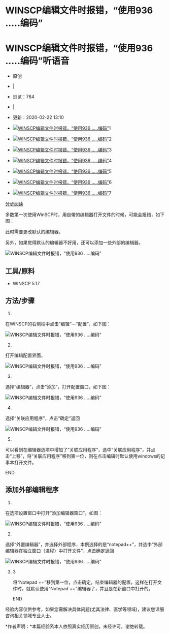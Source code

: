# WINSCP编辑文件时报错，“使用936 .....编码”

# WINSCP编辑文件时报错，“使用936 .....编码”听语音

- 原创
- |
- 浏览：764
- |
- 更新：2020-02-22 13:10

- [![WINSCP编辑文件时报错，“使用936 .....编码”](https://exp-picture.cdn.bcebos.com/87c8bf46b7b1eef95bc872c9bfb33c4132ba32ce.jpg?x-bce-process=image%2Fresize%2Cm_fill%2Cw_92%2Ch_69%2Climit_1%2Fformat%2Cf_jpg%2Fquality%2Cq_80)](http://jingyan.baidu.com/album/3052f5a1ba5c31d6f31f86ae.html?picindex=1)1
- [![WINSCP编辑文件时报错，“使用936 .....编码”](https://exp-picture.cdn.bcebos.com/023cff37c97622bc53b0f1d2a05fd546049628ce.jpg?x-bce-process=image%2Fresize%2Cm_fill%2Cw_92%2Ch_69%2Climit_1%2Fformat%2Cf_jpg%2Fquality%2Cq_80)](http://jingyan.baidu.com/album/3052f5a1ba5c31d6f31f86ae.html?picindex=2)2
- [![WINSCP编辑文件时报错，“使用936 .....编码”](https://exp-picture.cdn.bcebos.com/c99358fe474ec28309ca055abe4f50b8b53e1cce.jpg?x-bce-process=image%2Fresize%2Cm_fill%2Cw_92%2Ch_69%2Climit_1%2Fformat%2Cf_jpg%2Fquality%2Cq_80)](http://jingyan.baidu.com/album/3052f5a1ba5c31d6f31f86ae.html?picindex=3)3
- [![WINSCP编辑文件时报错，“使用936 .....编码”](https://exp-picture.cdn.bcebos.com/def3c219ce2c5b1b56abca692b39131fcfec0ece.jpg?x-bce-process=image%2Fresize%2Cm_fill%2Cw_92%2Ch_69%2Climit_1%2Fformat%2Cf_jpg%2Fquality%2Cq_80)](http://jingyan.baidu.com/album/3052f5a1ba5c31d6f31f86ae.html?picindex=4)4
- [![WINSCP编辑文件时报错，“使用936 .....编码”](https://exp-picture.cdn.bcebos.com/58021a0148fe1e42081e3a64c2299a88381303ce.jpg?x-bce-process=image%2Fresize%2Cm_fill%2Cw_92%2Ch_69%2Climit_1%2Fformat%2Cf_jpg%2Fquality%2Cq_80)](http://jingyan.baidu.com/album/3052f5a1ba5c31d6f31f86ae.html?picindex=5)5
- [![WINSCP编辑文件时报错，“使用936 .....编码”](https://exp-picture.cdn.bcebos.com/4759c1dae43b3b86615471e2185653bbf92075ce.jpg?x-bce-process=image%2Fresize%2Cm_fill%2Cw_92%2Ch_69%2Climit_1%2Fformat%2Cf_jpg%2Fquality%2Cq_80)](http://jingyan.baidu.com/album/3052f5a1ba5c31d6f31f86ae.html?picindex=6)6
- [![WINSCP编辑文件时报错，“使用936 .....编码”](https://exp-picture.cdn.bcebos.com/e996472ae3efe0786744e103b96c576698cf65ce.jpg?x-bce-process=image%2Fresize%2Cm_fill%2Cw_92%2Ch_69%2Climit_1%2Fformat%2Cf_jpg%2Fquality%2Cq_80)](http://jingyan.baidu.com/album/3052f5a1ba5c31d6f31f86ae.html?picindex=7)7

[分步阅读](http://jingyan.baidu.com/album/3052f5a1ba5c31d6f31f86ae.html)

多数第一次使用WinSCP时，用自带的编辑器打开文件的时候，可能会报错，如下图：

此时需要更改默认的编辑器。

另外，如果觉得默认的编辑器不好用，还可以添加一些外部的编辑器。

![WINSCP编辑文件时报错，“使用936 .....编码”](https://exp-picture.cdn.bcebos.com/87c8bf46b7b1eef95bc872c9bfb33c4132ba32ce.jpg?x-bce-process=image%2Fresize%2Cm_lfit%2Cw_500%2Climit_1%2Fformat%2Cf_jpg%2Fquality%2Cq_80)

## 工具/原料

- WINSCP 5.17

## 方法/步骤

1. 

   在WINSCP的右侧栏中点击“编辑”—“配置”，如下图：

   ![WINSCP编辑文件时报错，“使用936 .....编码”](https://exp-picture.cdn.bcebos.com/023cff37c97622bc53b0f1d2a05fd546049628ce.jpg?x-bce-process=image%2Fresize%2Cm_lfit%2Cw_500%2Climit_1%2Fformat%2Cf_jpg%2Fquality%2Cq_80)

2. 

   打开编辑配置界面，

   ![WINSCP编辑文件时报错，“使用936 .....编码”](https://exp-picture.cdn.bcebos.com/c99358fe474ec28309ca055abe4f50b8b53e1cce.jpg?x-bce-process=image%2Fresize%2Cm_lfit%2Cw_500%2Climit_1%2Fformat%2Cf_jpg%2Fquality%2Cq_80)

3. 

   选择“编辑器”，点击“添加”，打开配置窗口，如下图：

   ![WINSCP编辑文件时报错，“使用936 .....编码”](https://exp-picture.cdn.bcebos.com/def3c219ce2c5b1b56abca692b39131fcfec0ece.jpg?x-bce-process=image%2Fresize%2Cm_lfit%2Cw_500%2Climit_1%2Fformat%2Cf_jpg%2Fquality%2Cq_80)

4. 

   选择“关联应用程序”，点击“确定”返回

   ![WINSCP编辑文件时报错，“使用936 .....编码”](https://exp-picture.cdn.bcebos.com/58021a0148fe1e42081e3a64c2299a88381303ce.jpg?x-bce-process=image%2Fresize%2Cm_lfit%2Cw_500%2Climit_1%2Fformat%2Cf_jpg%2Fquality%2Cq_80)

5. 

   可以看到在编辑器选项中增加了“关联应用程序”，选中“关联应用程序”，并点击“上移”，将“关联应用程序”移到第一位，则在点击编辑时默认使用windows的记事本打开文件。

   END

## 添加外部编辑程序

1. 

   在选项设置窗口中打开“添加编辑器窗口”，如图：

   ![WINSCP编辑文件时报错，“使用936 .....编码”](https://exp-picture.cdn.bcebos.com/4759c1dae43b3b86615471e2185653bbf92075ce.jpg?x-bce-process=image%2Fresize%2Cm_lfit%2Cw_500%2Climit_1%2Fformat%2Cf_jpg%2Fquality%2Cq_80)

2. 

   选择“外置编辑器”，并选择外部程序，本例选择的是“notepad++”，并选中“外部编辑器在独立窗口（进程）中打开文件”，点击确定返回

   ![WINSCP编辑文件时报错，“使用936 .....编码”](https://exp-picture.cdn.bcebos.com/e996472ae3efe0786744e103b96c576698cf65ce.jpg?x-bce-process=image%2Fresize%2Cm_lfit%2Cw_500%2Climit_1%2Fformat%2Cf_jpg%2Fquality%2Cq_80)

3. 3

   将“Notepad ++”移到第一位，点击确定，结束编辑器的配置，这样在打开文件时，就默认使用“Notepad ++”编辑器了，并且是在新窗口中打开的。

   END

经验内容仅供参考，如果您需解决具体问题(尤其法律、医学等领域)，建议您详细咨询相关领域专业人士。

*作者声明：*本篇经验系本人依照真实经历原创，未经许可，谢绝转载。
